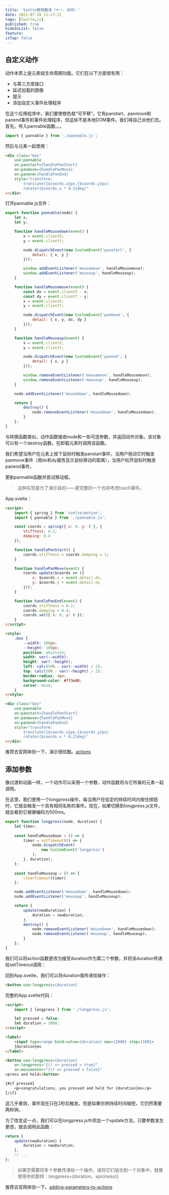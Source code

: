 ```yaml
---
title: 'Svelte教程翻译（十一、动作）'
date: 2021-07-20 11:17:21
tags: [Svelte,js]
published: true
hideInList: false
feature: 
isTop: false
---
```

## 自定义动作

动作本质上是元素级生命周期功能。它们在以下方面很有用：

- 与第三方库接口
- 延迟加载的图像
- 提示
- 添加自定义事件处理程序

在这个应用程序中，我们要使橙色框“可平移”。它有panstart、panmove和panend事件的事件处理程序，但这些不是本地DOM事件。我们得自己派他们去。首先，导入pannable函数。。。

```javascript
import { pannable } from './pannable.js';
```

然后与元素一起使用：

```html
<div class="box"
	use:pannable
	on:panstart={handlePanStart}
	on:panmove={handlePanMove}
	on:panend={handlePanEnd}
	style="transform:
		translate({$coords.x}px,{$coords.y}px)
		rotate({$coords.x * 0.2}deg)"
></div>
```

打开pannable.js文件：

```javascript
export function pannable(node) {
	let x;
	let y;

	function handleMousedown(event) {
		x = event.clientX;
		y = event.clientY;

		node.dispatchEvent(new CustomEvent('panstart', {
			detail: { x, y }
		}));

		window.addEventListener('mousemove', handleMousemove);
		window.addEventListener('mouseup', handleMouseup);
	}

	function handleMousemove(event) {
		const dx = event.clientX - x;
		const dy = event.clientY - y;
		x = event.clientX;
		y = event.clientY;

		node.dispatchEvent(new CustomEvent('panmove', {
			detail: { x, y, dx, dy }
		}));
	}

	function handleMouseup(event) {
		x = event.clientX;
		y = event.clientY;

		node.dispatchEvent(new CustomEvent('panend', {
			detail: { x, y }
		}));

		window.removeEventListener('mousemove', handleMousemove);
		window.removeEventListener('mouseup', handleMouseup);
	}

	node.addEventListener('mousedown', handleMousedown);

	return {
		destroy() {
			node.removeEventListener('mousedown', handleMousedown);
		}
	};
}
```

与转换函数类似，动作函数接收node和一些可选参数，并返回动作对象。该对象可以有一个destroy函数，在卸载元素时调用该函数。

我们希望当用户在元素上按下鼠标时触发panstart事件，当用户拖动它时触发panmove事件（用dx和dy属性显示鼠标移动的距离），当用户松开鼠标时触发panend事件。

更新pannable函数并尝试移动框。

> 这种实现是为了演示目的——更完整的一个也将考虑touch事件。

App.svelte：

```html
<script>
	import { spring } from 'svelte/motion';
	import { pannable } from './pannable.js';

	const coords = spring({ x: 0, y: 0 }, {
		stiffness: 0.2,
		damping: 0.4
	});

	function handlePanStart() {
		coords.stiffness = coords.damping = 1;
	}

	function handlePanMove(event) {
		coords.update($coords => ({
			x: $coords.x + event.detail.dx,
			y: $coords.y + event.detail.dy
		}));
	}

	function handlePanEnd(event) {
		coords.stiffness = 0.2;
		coords.damping = 0.4;
		coords.set({ x: 0, y: 0 });
	}
</script>

<style>
	.box {
		--width: 100px;
		--height: 100px;
		position: absolute;
		width: var(--width);
		height: var(--height);
		left: calc(50% - var(--width) / 2);
		top: calc(50% - var(--height) / 2);
		border-radius: 4px;
		background-color: #ff3e00;
		cursor: move;
	}
</style>

<div class="box"
	use:pannable
	on:panstart={handlePanStart}
	on:panmove={handlePanMove}
	on:panend={handlePanEnd}
	style="transform:
		translate({$coords.x}px,{$coords.y}px)
		rotate({$coords.x * 0.2}deg)"
></div>
```

推荐去官网体验一下，演示很炫酷。[actions](https://svelte.dev/tutorial/actions)

## 添加参数

像过渡和动画一样，一个动作可以采用一个参数，动作函数将与它所属的元素一起调用。

在这里，我们使用一个longpress操作，每当用户在给定的持续时间内按住按钮时，它就会触发一个具有相同名称的事件。现在，如果切换到longpress.js文件，就会看到它被硬编码为500ms。

```javascript
export function longpress(node, duration) {
	let timer;
	
	const handleMousedown = () => {
		timer = setTimeout(() => {
			node.dispatchEvent(
				new CustomEvent('longpress')
			);
		}, duration);
	};
	
	const handleMouseup = () => {
		clearTimeout(timer)
	};

	node.addEventListener('mousedown', handleMousedown);
	node.addEventListener('mouseup', handleMouseup);

	return {
		update(newDuration) {
			duration = newDuration;
		},
		destroy() {
			node.removeEventListener('mousedown', handleMousedown);
			node.removeEventListener('mouseup', handleMouseup);
		}
	};
}
```

我们可以将action函数更改为接受duration作为第二个参数，并将该duration传递给setTimeout调用：

回到App.svelte，我们可以将duration值传递给操作：

```html
<button use:longpress={duration}
```

完整的App.svelte代码：

```html
<script>
	import { longpress } from './longpress.js';

	let pressed = false;
	let duration = 2000;
</script>

<label>
	<input type=range bind:value={duration} max={2000} step={100}>
	{duration}ms
</label>

<button use:longpress={duration}
	on:longpress="{() => pressed = true}"
	on:mouseenter="{() => pressed = false}"
>press and hold</button>

{#if pressed}
	<p>congratulations, you pressed and held for {duration}ms</p>
{/if}
```

这几乎奏效，事件现在只在2秒后触发。但是如果你把持续时间缩短，它仍然需要两秒钟。

为了改变这一点，我们可以在longpress.js中添加一个update方法。只要参数发生更改，就会调用此函数：

```javascript
return {
	update(newDuration) {
		duration = newDuration;
	},
	// ...
};
```

> 如果您需要将多个参数传递给一个操作，请将它们组合到一个对象中，就像使用中的那样：longpress={duration，spiciness}}

推荐去官网体验一下。[adding-parameters-to-actions](https://svelte.dev/tutorial/adding-parameters-to-actions)


